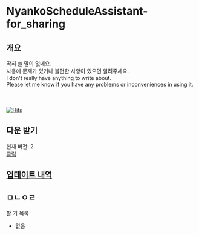 # NyankoScheduleAssistant-for_sharing



## 개요
딱히 쓸 말이 없네요.\
사용에 문제가 있거나 불편한 사항이 있으면 알려주세요.\
I don't really have anything to write about.\
Please let me know if you have any problems or inconveniences in using it.\
\
\
\
[![Hits](https://hits.seeyoufarm.com/api/count/incr/badge.svg?url=https%3A%2F%2Fgithub.com%2Fegg16496%2FNyankoScheduleAssistant-for_sharing&count_bg=%2379C83D&title_bg=%23555555&icon=&icon_color=%23E7E7E7&title=hits&edge_flat=false)](https://hits.seeyoufarm.com)
## 다운 받기
현재 버전: 2\
[클릭](https://github.com/egg16496/NyankoScheduleAssistant-for_sharing/blob/main/nyankoscheduleassistant.apk?raw=true "다운로드")

## [업데이트 내역](https://github.com/egg16496/NyankoScheduleAssistant-for_sharing/blob/main/nyankoscheduleassistant.apk?raw=true "다운로드")

## ㅁㄴㅇㄹ
할 거 목록
* 없음
